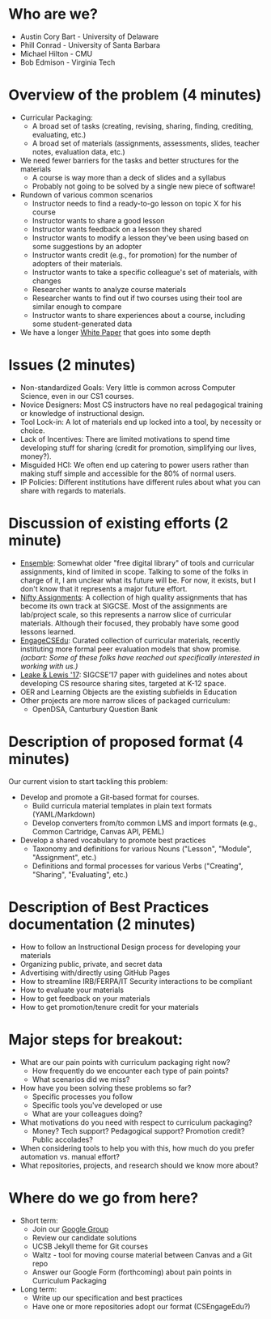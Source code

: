 # Who are we?

* Austin Cory Bart - University of Delaware
* Phill Conrad - University of Santa Barbara
* Michael Hilton - CMU
* Bob Edmison - Virginia Tech

# Overview of the problem (4 minutes)

* Curricular Packaging: 
  * A broad set of tasks (creating, revising, sharing, finding, crediting, evaluating, etc.)
  * A broad set of materials (assignments, assessments, slides, teacher notes, evaluation data, etc.)
* We need fewer barriers for the tasks and better structures for the materials
  * A course is way more than a deck of slides and a syllabus
  * Probably not going to be solved by a single new piece of software!
* Rundown of various common scenarios
  * Instructor needs to find a ready-to-go lesson on topic X for his course
  * Instructor wants to share a good lesson
  * Instructor wants feedback on a lesson they shared
  * Instructor wants to modify a lesson they've been using based on some suggestions by an adopter
  * Instructor wants credit (e.g., for promotion) for the number of adopters of their materials.
  * Instructor wants to take a specific colleague's set of materials, with changes
  * Researcher wants to analyze course materials
  * Researcher wants to find out if two courses using their tool are similar enough to compare
  * Instructor wants to share experiences about a course, including some student-generated data
* We have a longer [White Paper](https://docs.google.com/document/d/1gvbfjz4_at1fmAUfR02dOP1WycM63iV_jML-osnQT9c/edit) that goes into some depth

# Issues (2 minutes)

* Non-standardized Goals: Very little is common across Computer Science, even in our CS1 courses.
* Novice Designers: Most CS instructors have no real pedagogical training or knowledge of instructional design.
* Tool Lock-in: A lot of materials end up locked into a tool, by necessity or choice.
* Lack of Incentives: There are limited motivations to spend time developing stuff for sharing (credit for promotion, simplifying our lives, money?).
* Misguided HCI: We often end up catering to power users rather than making stuff simple and accessible for the 80% of normal users.
* IP Policies: Different institutions have different rules about what you can share with regards to materials.

# Discussion of existing efforts (2 minute)

* [Ensemble](http://www.computingportal.org/): Somewhat older "free digital library" of tools and curricular assignments, kind of limited in scope. Talking to some of the folks in charge of it, I am unclear what its future will be. For now, it exists, but I don't know that it represents a major future effort.
* [Nifty Assignments](http://nifty.stanford.edu/): A collection of high quality assignments that has become its own track at SIGCSE. Most of the assignments are lab/project scale, so this represents a narrow slice of curricular materials. Although their focused, they probably have some good lessons learned.
* [EngageCSEdu](https://www.engage-csedu.org/): Curated collection of curricular materials, recently instituting more formal peer evaluation models that show promise. *(acbart: Some of these folks have reached out specifically interested in working with us.)*
* [Leake & Lewis '17](https://dl.acm.org/citation.cfm?id=3017780): SIGCSE’17 paper with guidelines and notes about developing CS resource sharing sites, targeted at K-12 space.
* OER and Learning Objects are the existing subfields in Education
* Other projects are more narrow slices of packaged curriculum:
  * OpenDSA, Canturbury Question Bank

# Description of proposed format (4 minutes)

Our current vision to start tackling this problem:

* Develop and promote a Git-based format for courses.
  * Build curricula material templates in plain text formats (YAML/Markdown)
  * Develop converters from/to common LMS and import formats (e.g., Common Cartridge, Canvas API, PEML)
* Develop a shared vocabulary to promote best practices
  * Taxonomy and definitions for various Nouns ("Lesson", "Module", "Assignment", etc.)
  * Definitions and formal processes for various Verbs ("Creating", "Sharing", "Evaluating", etc.)

# Description of Best Practices documentation (2 minutes)

* How to follow an Instructional Design process for developing your materials
* Organizing public, private, and secret data
* Advertising with/directly using GitHub Pages
* How to streamline IRB/FERPA/IT Security interactions to be compliant
* How to evaluate your materials
* How to get feedback on your materials
* How to get promotion/tenure credit for your materials

# Major steps for breakout:

* What are our pain points with curriculum packaging right now?
  * How frequently do we encounter each type of pain points?
  * What scenarios did we miss?
* How have you been solving these problems so far?
  * Specific processes you follow
  * Specific tools you've developed or use
  * What are your colleagues doing?
* What motivations do you need with respect to curriculum packaging?
  * Money? Tech support? Pedagogical support? Promotion credit? Public accolades?
* When considering tools to help you with this, how much do you prefer automation vs. manual effort?
* What repositories, projects, and research should we know more about?

# Where do we go from here?
* Short term:
  * Join our [Google Group](https://groups.google.com/forum/#!forum/cssplice-curriculum-packaging-working-group)
  * Review our candidate solutions
  * UCSB Jekyll theme for Git courses
  * Waltz - tool for moving course material between Canvas and a Git repo
  * Answer our Google Form (forthcoming) about pain points in Curriculum Packaging
* Long term:
  * Write up our specification and best practices
  * Have one or more repositories adopt our format (CSEngageEdu?)
